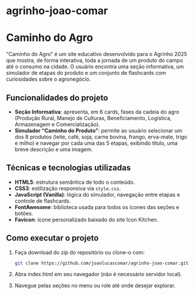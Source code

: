 # agrinho-joao-comar

# Caminho do Agro

“Caminho do Agro” é um site educativo desenvolvido para o Agrinho 2025 que mostra, de forma interativa, toda a jornada de um produto do campo até o consumo na cidade. O usuário encontra uma seção informativa, um simulador de etapas do produto e um conjunto de flashcards com curiosidades sobre o agronegócio.

## Funcionalidades do projeto

- **Seção Informativa**: apresenta, em 6 cards, fases da cadeia do agro (Produção Rural, Manejo de Culturas, Beneficiamento, Logística, Armazenagem e Comercialização).  
- **Simulador “Caminho do Produto”**: permite ao usuário selecionar um dos 8 produtos (leite, café, soja, carne bovina, frango, erva-mate, trigo e milho) e navegar por cada uma das 5 etapas, exibindo título, uma breve descrição e uma imagem.  

## Técnicas e tecnologias utilizadas

- **HTML5**: estrutura semântica de todo o conteúdo.  
- **CSS3**: estilização responsiva via `style.css`.  
- **JavaScript (Vanilla)**: lógica do simulador, navegação entre etapas e controle de flashcards.  
- **FontAwesome**: biblioteca usada para todos os ícones das seções e botões.
- **Favicon**: ícone personalizado baixado do site Icon Kitchen.

## Como executar o projeto

1. Faça download do zip do repositório ou clone-o com:  
   ```bash
   git clone https://github.com/joaolucascomar/agrinho-joao-comar.git

2. Abra index.html em seu navegador (não é necessário servidor local).

3. Navegue pelas seções no menu ou role até onde desejar explorar.
